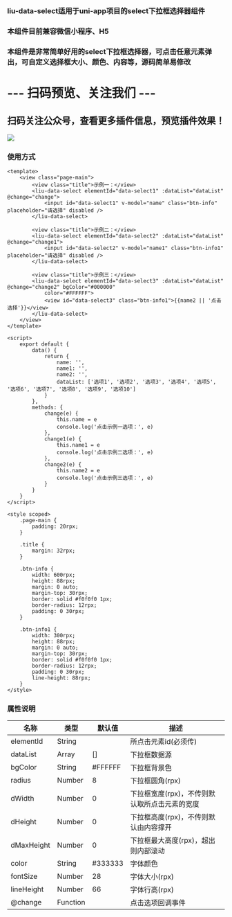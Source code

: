 ### liu-data-select适用于uni-app项目的select下拉框选择器组件
### 本组件目前兼容微信小程序、H5
### 本组件是非常简单好用的select下拉框选择器，可点击任意元素弹出，可自定义选择框大小、颜色、内容等，源码简单易修改
# --- 扫码预览、关注我们 ---

## 扫码关注公众号，查看更多插件信息，预览插件效果！ 

![](https://uni.ckapi.pro/uniapp/publicize.png)

### 使用方式
``` 示例
<template>
	<view class="page-main">
		<view class="title">示例一：</view>
		<liu-data-select elementId="data-select1" :dataList="dataList" @change="change">
			<input id="data-select1" v-model="name" class="btn-info" placeholder="请选择" disabled />
		</liu-data-select>

		<view class="title">示例二：</view>
		<liu-data-select elementId="data-select2" :dataList="dataList" @change="change1">
			<input id="data-select2" v-model="name1" class="btn-info1" placeholder="请选择" disabled />
		</liu-data-select>

		<view class="title">示例三：</view>
		<liu-data-select elementId="data-select3" :dataList="dataList" @change="change2" bgColor="#000000"
			color="#FFFFFF">
			<view id="data-select3" class="btn-info1">{{name2 || '点击选择'}}</view>
		</liu-data-select>
	</view>
</template>

<script>
	export default {
		data() {
			return {
				name: '',
				name1: '',
				name2: '',
				dataList: ['选项1', '选项2', '选项3', '选项4', '选项5', '选项6', '选项7', '选项8', '选项9', '选项10']
			}
		},
		methods: {
			change(e) {
				this.name = e
				console.log('点击示例一选项：', e)
			},
			change1(e) {
				this.name1 = e
				console.log('点击示例二选项：', e)
			},
			change2(e) {
				this.name2 = e
				console.log('点击示例三选项：', e)
			}
		}
	}
</script>

<style scoped>
	.page-main {
		padding: 20rpx;
	}

	.title {
		margin: 32rpx;
	}

	.btn-info {
		width: 600rpx;
		height: 88rpx;
		margin: 0 auto;
		margin-top: 30rpx;
		border: solid #f0f0f0 1px;
		border-radius: 12rpx;
		padding: 0 30rpx;
	}

	.btn-info1 {
		width: 300rpx;
		height: 88rpx;
		margin: 0 auto;
		margin-top: 30rpx;
		border: solid #f0f0f0 1px;
		border-radius: 12rpx;
		padding: 0 30rpx;
		line-height: 88rpx;
	}
</style>
```

### 属性说明
| 名称                         | 类型            | 默认值                  | 描述            |
| ----------------------------|---------------- | ---------------------- | ---------------|
| elementId                   | String          |                        | 所点击元素id(必须传)
| dataList                    | Array           | []                     | 下拉框数据源
| bgColor                     | String          | #FFFFFF                | 下拉框背景色
| radius                      | Number          | 8                      | 下拉框圆角(rpx)
| dWidth                      | Number          | 0                      | 下拉框宽度(rpx)，不传则默认取所点击元素的宽度
| dHeight                     | Number          | 0                      | 下拉框高度(rpx)，不传则默认由内容撑开
| dMaxHeight                  | Number          | 0                      | 下拉框最大高度(rpx)，超出则内部滚动
| color                       | String          | #333333                | 字体颜色
| fontSize                    | Number          | 28                     | 字体大小(rpx)
| lineHeight                  | Number          | 66                     | 字体行高(rpx)
| @change                     | Function        |                        | 点击选项回调事件







